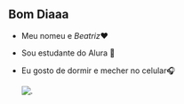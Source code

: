 ## Bom Diaaa
- Meu nomeu e _Beatriz_❤️
- Sou estudante do Alura 🏫
- Eu gosto de dormir e mecher no celular🎧
  

  ![.](https://media1.tenor.com/m/9Te1NRPN8ysAAAAC/sad-sorry.gif)
